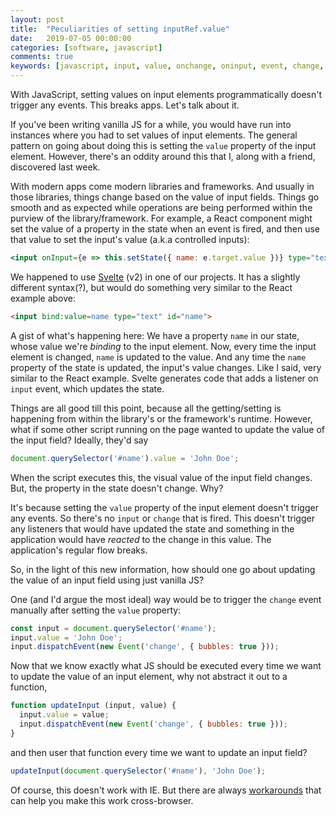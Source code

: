 ```yaml
---
layout: post
title:  "Peculiarities of setting inputRef.value"
date:   2019-07-05 00:00:00
categories: [software, javascript]
comments: true
keywords: [javascript, input, value, onchange, oninput, event, change, input]
---
```

With JavaScript, setting values on input elements programmatically doesn't trigger any events. This breaks apps. Let's talk about it.

<!--more-->

If you've been writing vanilla JS for a while, you would have run into instances where you had to set values of input elements. The general pattern on going about doing this is setting the `value` property of the input element. However, there's an oddity around this that I, along with a friend, discovered last week.

With modern apps come modern libraries and frameworks. And usually in those libraries, things change based on the value of input fields. Things go smooth and as expected while operations are being performed within the purview of the library/framework. For example, a React component might set the value of a property in the state when an event is fired, and then use that value to set the input's value (a.k.a controlled inputs):
```jsx
<input onInput={e => this.setState({ name: e.target.value })} type="text" id="name" />
```

We happened to use [Svelte](https://svelte.dev) (v2) in one of our projects. It has a slightly different syntax(?), but would do something very similar to the React example above:
```html
<input bind:value=name type="text" id="name">
```
A gist of what's happening here: We have a property `name` in our state, whose value we're _binding_ to the input element. Now, every time the input element is changed, `name` is updated to the value. And any time the `name` property of the state is updated, the input's value changes. Like I said, very similar to the React example. Svelte generates code that adds a listener on `input` event, which updates the state.

Things are all good till this point, because all the getting/setting is happening from within the library's or the framework's runtime. However, what if some other script running on the page wanted to update the value of the input field? Ideally, they'd say
```js
document.querySelector('#name').value = 'John Doe';
```
When the script executes this, the visual value of the input field changes. But, the property in the state doesn't change. Why?

It's because setting the `value` property of the input element doesn't trigger any events. So there's no `input` or `change` that is fired. This doesn't trigger any listeners that would have updated the state and something in the application would have _reacted_ to the change in this value. The application's regular flow breaks.

So, in the light of this new information, how should one go about updating the value of an input field using just vanilla JS?

One (and I'd argue the most ideal) way would be to trigger the `change` event manually after setting the `value` property:
```js
const input = document.querySelector('#name');
input.value = 'John Doe';
input.dispatchEvent(new Event('change', { bubbles: true }));
```

Now that we know exactly what JS should be executed every time we want to update the value of an input element, why not abstract it out to a function,
```js
function updateInput (input, value) {
  input.value = value;
  input.dispatchEvent(new Event('change', { bubbles: true }));
}
```
and then user that function every time we want to update an input field?
```js
updateInput(document.querySelector('#name'), 'John Doe');
```

Of course, this doesn't work with IE. But there are always [workarounds](https://stackoverflow.com/questions/26596123/internet-explorer-9-10-11-event-constructor-doesnt-work) that can help you make this work cross-browser.
